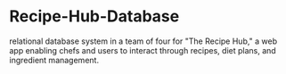 # Recipe-Hub-Database
relational database system in a team of four for "The Recipe Hub," a web app enabling chefs and users to interact through recipes, diet plans, and ingredient management.
